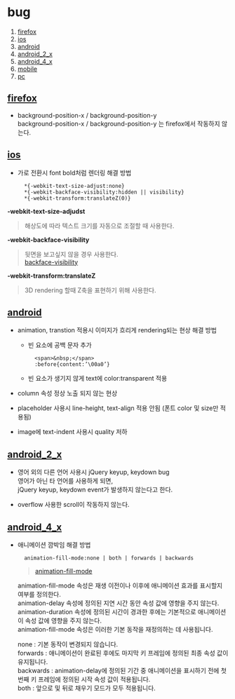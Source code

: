 # bug
1. [firefox](#firefox)
1. [ios](#ios)
1. [android](#android)
1. [android_2_x](#android_2_x)
1. [android_4_x](#android_4_x)
1. [mobile](#mobile)
1. [pc](#pc)

## <a href="#" name="firefox">firefox</a>
* background-position-x / background-position-y  
	background-position-x / background-position-y 는 firefox에서 작동하지 않는다.

## <a href="#" name="ios">ios</a>
* 가로 전환시 font bold처럼 렌더링 해결 방법  
	
		*{-webkit-text-size-adjust:none}
		*{-webkit-backface-visibility:hidden || visibility}
		*{-webkit-transform:translateZ(0)}

**-webkit-text-size-adjudst**

> 해상도에 따라 텍스트 크기를 자동으로 조절할 때 사용한다.

**-webkit-backface-visibility**

> 뒷면을 보고싶지 않을 경우 사용한다.  
> [backface-visibility](https://developer.mozilla.org/en-US/docs/Web/CSS/backface-visibility "backface-visibility")

**-webkit-transform:translateZ**
> 3D rendering 할때 Z축을 표현하기 위해 사용한다.

## <a href="#" name="android">android</a>

* animation, transtion 적용시 이미지가 흐리게 rendering되는 현상 해결 방법  
	* 빈 요소에 공백 문자 추가

			<span>&nbsp;</span>
			:before{content:’\00a0’}

	* 빈 요소가 생기지 않게 text에 color:transparent 적용

* column 속성 정상 노출 되지 않는 현상

* placeholder 사용시 line-height, text-align 적용 안됨 (폰트 color 및 size만 적용됨)

* image에 text-indent 사용시 quality 저하

## <a href="#" name="android_2_x">android_2_x</a>

* 영어 외의 다른 언어 사용시 jQuery keyup, keydown bug  
	영어가 아닌 타 언어를 사용하게 되면,  
	jQuery keyup, keydown event가 발생하지 않는다고 한다.

* overflow 사용한 scroll이 작동하지 않는다.

## <a href="#" name="android_4_x">android_4_x</a>

* 애니메이션 깜박임 해결 방법
		
		animation-fill-mode:none | both | forwards | backwards

	> [animation-fill-mode](https://developer.mozilla.org/en-US/docs/Web/CSS/animation-fill-mode "animation-fill-mode")

	animation-fill-mode 속성은 재생 이전이나 이후에 애니메이션 효과를 표시할지 여부를 정의한다.  
	animation-delay 속성에 정의된 지연 시간 동안 속성 값에 영향을 주지 않는다.  
	animation-duration 속성에 정의된 시간이 경과한 후에는 기본적으로 애니메이션이 속성 값에 영향을 주지 않는다.  
	animation-fill-mode 속성은 이러한 기본 동작을 재정의하는 데 사용됩니다.  
  
	none : 기본 동작이 변경되지 않습니다.  
	forwards : 애니메이션이 완료된 후에도 마지막 키 프레임에 정의된 최종 속성 값이 유지됩니다.  
	backwards : animation-delay에 정의된 기간 중 애니메이션을 표시하기 전에 첫 번째 키 프레임에 정의된 시작 속성 값이 적용됩니다.  
	both : 앞으로 및 뒤로 채우기 모드가 모두 적용됩니다.  

